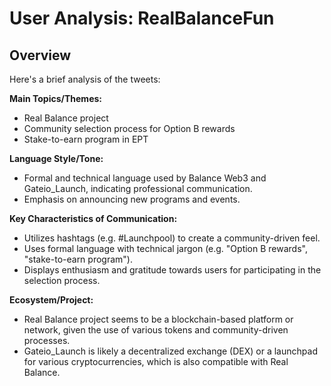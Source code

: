 # User Analysis: RealBalanceFun

## Overview

Here's a brief analysis of the tweets:

**Main Topics/Themes:**

* Real Balance project
* Community selection process for Option B rewards
* Stake-to-earn program in EPT

**Language Style/Tone:**

* Formal and technical language used by Balance Web3 and Gateio_Launch, indicating professional communication.
* Emphasis on announcing new programs and events.

**Key Characteristics of Communication:**

* Utilizes hashtags (e.g. #Launchpool) to create a community-driven feel.
* Uses formal language with technical jargon (e.g. "Option B rewards", "stake-to-earn program").
* Displays enthusiasm and gratitude towards users for participating in the selection process.

**Ecosystem/Project:**

* Real Balance project seems to be a blockchain-based platform or network, given the use of various tokens and community-driven processes.
* Gateio_Launch is likely a decentralized exchange (DEX) or a launchpad for various cryptocurrencies, which is also compatible with Real Balance.